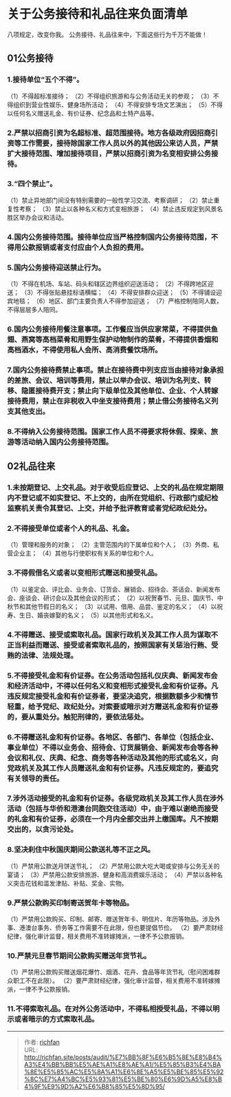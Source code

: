 # 关于公务接待和礼品往来负面清单



八项规定，改变你我。
公务接待、礼品往来中，下面这些行为千万不能做！

## 01公务接待

### 1.接待单位“五个不得”。

（1）不得超标准接待；
（2）不得组织旅游和与公务活动无关的参观；
（3）不得组织到营业性娱乐、健身场所活动；
（4）不得安排专场文艺演出；
（5）不得以任何名义赠送礼金、有价证券、纪念品和土特产品等。
### 2.严禁以招商引资为名超标准、超范围接待。地方各级政府因招商引资等工作需要，接待除国家工作人员以外的其他因公来访人员，严禁扩大接待范围、增加接待项目，严禁以招商引资为名变相安排公务接待。

### 3.“四个禁止”。

（1）禁止异地部门间没有特别需要的一般性学习交流、考察调研；
（2）禁止重复性考察；
（3）禁止以各种名义和方式变相旅游；
（4）禁止违反规定到风景名胜区举办会议和活动。

### 4.国内公务接待范围。接待单位应当严格控制国内公务接待范围，不得用公款报销或者支付应由个人负担的费用。

### 5.国内公务接待迎送禁止行为。
（1）不得在机场、车站、码头和辖区边界组织迎送活动；
（2）不得跨地区迎送；
（3）不得张贴悬挂标语横幅；
（4）不得安排群众迎送；
（5）不得铺设迎宾地毯；
（6）地区、部门主要负责人不得参加迎送；
（7）严格控制陪同人数，不得层层多人陪同。

### 6.国内公务接待用餐注意事项。工作餐应当供应家常菜，不得提供鱼翅、燕窝等高档菜肴和用野生保护动物制作的菜肴，不得提供香烟和高档酒水，不得使用私人会所、高消费餐饮场所。

### 7.国内公务接待费禁止事项。禁止在接待费中列支应当由接待对象承担的差旅、会议、培训等费用，禁止以举办会议、培训为名列支、转移、隐匿接待费开支；禁止向下级单位及其他单位、企业、个人转嫁接待费用，禁止在非税收入中坐支接待费用；禁止借公务接待名义列支其他支出。

### 8.不得纳入公务接待范围。国家工作人员不得要求将休假、探亲、旅游等活动纳入国内公务接待范围。


## 02礼品往来
### 1.未按期登记、上交礼品。对于收受后应登记、上交的礼品在规定期限内不登记或不如实登记、不上交的，由所在党组织、行政部门或纪检监察机关责令其登记、上交，并给予批评教育或者党纪政纪处分。

### 2.不得接受单位或者个人的礼品、礼金。
（1）管理和服务的对象；
（2）主管范围内的下属单位和个人；
（3）外商、私营企业主；
（4）其他与行使职权有关系的单位和个人。

### 3.不得假借名义或者以变相形式赠送和接受礼品。
（1）以鉴定会、评比会、业务会、订货会、展销会、招待会、茶话会、新闻发布会、座谈会、研讨会以及其他会议的形式；
（2）以祝贺春节、元旦、国庆节、中秋节和其他节假日的名义；
（3）以试用、借用、品尝、鉴定的名义；
（4）以祝寿、生日、婚丧嫁娶的名义；
（5）以其他形式和名义。

### 4.不得赠送、接受或索取礼品。国家行政机关及其工作人员为谋取不正当利益而赠送、接受或者索取礼品的，按照国家有关惩治行贿、受贿的法律、法规处理。

### 5.不得接受礼金和有价证券。在公务活动包括礼仪庆典、新闻发布会和经济活动中，不得以任何名义和变相形式接受礼金和有价证券。凡违反规定接受礼金和有价证券者，要坚决追究，根据数额多少和情节轻重，给予党纪、政纪处分。对索要或暗示对方赠送礼金和有价证券的，要从重处分。触犯刑律的，要依法惩处。

### 6.不得赠送礼金和有价证券。各地区、各部门、各单位（包括企业、事业单位）不得以业务会、招待会、订货展销会、新闻发布会等各种会议和礼仪、庆典、纪念、商务等各种活动及其他的形式或名义，向党政机关及其工作人员赠送礼金和有价证券。凡违反规定的，要追究有关领导的责任。

### 7.涉外活动接受的礼金和有价证券。各级党政机关及其工作人员在涉外活动（包括与华侨和港澳台同胞交往活动）中，由于难以谢绝而接受的礼金和有价证券，必须在一个月内全部交出并上缴国库。凡不按期交出的，以贪污论处。

### 8.坚决刹住中秋国庆期间公款送礼等不正之风。
（1）严禁用公款送月饼送节礼；
（2）严禁用公款大吃大喝或安排与公务无关的宴请；
（3）严禁用公款安排旅游、健身和高消费娱乐活动；
（4）严禁以各种名义突击花钱和滥发津贴、补贴、奖金、实物。

### 9.严禁公款购买印制寄送贺年卡等物品。
（1）严禁用公款购买、印制、邮寄、赠送贺年卡、明信片、年历等物品。涉及外事、港澳台事务、侨务等工作需要不在此限，但也要提倡节俭。
（2）要严肃财经纪律，强化审计监督，相关费用不准转嫁摊派，一律不予公款报销。

### 10.严禁元旦春节期间公款购买赠送年货节礼。
（1）严禁用公款购买赠送烟花爆竹、烟酒、花卉、食品等年货节礼（慰问困难群众职工不在此限）。
（2）要严肃财经纪律，强化审计监督，相关费用不准转嫁摊派，一律不予公款报销。

### 11.不得索取礼品。在对外公务活动中，不得私相授受礼品，不得以明示或者暗示的方式索取礼品。

---

> 作者: [richfan](https://richfan.site/)  
> URL: http://richfan.site/posts/audit/%E7%BB%8F%E6%B5%8E%E8%B4%A3%E4%BB%BB%E5%AE%A1%E8%AE%A1/%E5%85%B3%E4%BA%8E%E5%85%AC%E5%8A%A1%E6%8E%A5%E5%BE%85%E5%92%8C%E7%A4%BC%E5%93%81%E5%BE%80%E6%9D%A5%E8%B4%9F%E9%9D%A2%E6%B8%85%E5%8D%95/  

